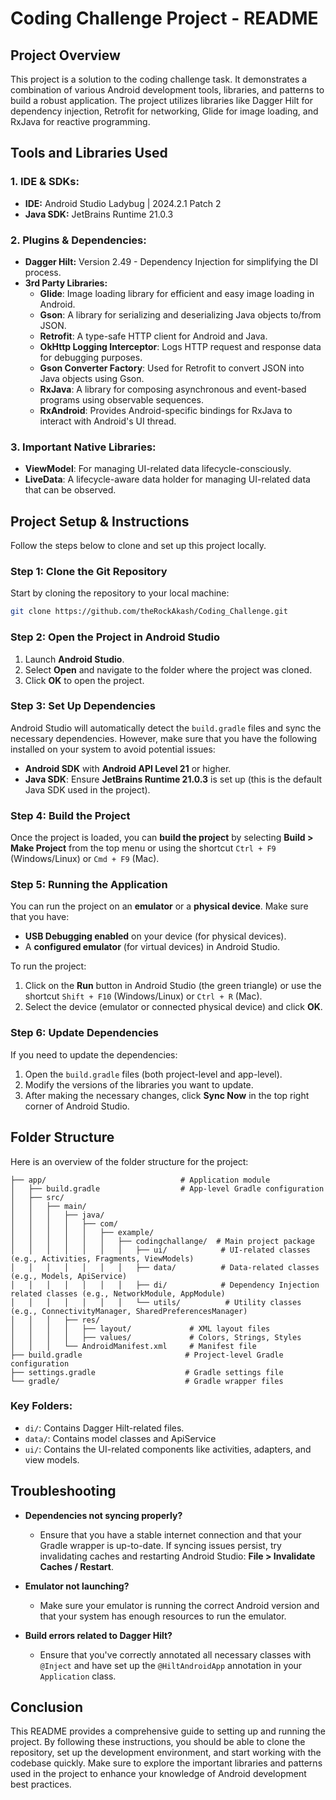 # Coding Challenge Project - README

## Project Overview

This project is a solution to the coding challenge task. It demonstrates a combination of various Android development tools, libraries, and patterns to build a robust application. The project utilizes libraries like Dagger Hilt for dependency injection, Retrofit for networking, Glide for image loading, and RxJava for reactive programming.

## Tools and Libraries Used

### 1. **IDE & SDKs:**
- **IDE:** Android Studio Ladybug | 2024.2.1 Patch 2
- **Java SDK:** JetBrains Runtime 21.0.3

### 2. **Plugins & Dependencies:**
- **Dagger Hilt:** Version 2.49 - Dependency Injection for simplifying the DI process.
- **3rd Party Libraries:**
  - **Glide**: Image loading library for efficient and easy image loading in Android.
  - **Gson**: A library for serializing and deserializing Java objects to/from JSON.
  - **Retrofit**: A type-safe HTTP client for Android and Java.
  - **OkHttp Logging Interceptor**: Logs HTTP request and response data for debugging purposes.
  - **Gson Converter Factory**: Used for Retrofit to convert JSON into Java objects using Gson.
  - **RxJava**: A library for composing asynchronous and event-based programs using observable sequences.
  - **RxAndroid**: Provides Android-specific bindings for RxJava to interact with Android's UI thread.

### 3. **Important Native Libraries:**
- **ViewModel**: For managing UI-related data lifecycle-consciously.
- **LiveData**: A lifecycle-aware data holder for managing UI-related data that can be observed.

## Project Setup & Instructions

Follow the steps below to clone and set up this project locally.

### Step 1: Clone the Git Repository

Start by cloning the repository to your local machine:

```bash
git clone https://github.com/theRockAkash/Coding_Challenge.git
```


### Step 2: Open the Project in Android Studio

1. Launch **Android Studio**.
2. Select **Open** and navigate to the folder where the project was cloned.
3. Click **OK** to open the project.

### Step 3: Set Up Dependencies

Android Studio will automatically detect the `build.gradle` files and sync the necessary dependencies. However, make sure that you have the following installed on your system to avoid potential issues:

- **Android SDK** with **Android API Level 21** or higher.
- **Java SDK**: Ensure **JetBrains Runtime 21.0.3** is set up (this is the default Java SDK used in the project).

### Step 4: Build the Project

Once the project is loaded, you can **build the project** by selecting **Build > Make Project** from the top menu or using the shortcut `Ctrl + F9` (Windows/Linux) or `Cmd + F9` (Mac).

### Step 5: Running the Application

You can run the project on an **emulator** or a **physical device**. Make sure that you have:

- **USB Debugging enabled** on your device (for physical devices).
- A **configured emulator** (for virtual devices) in Android Studio.

To run the project:

1. Click on the **Run** button in Android Studio (the green triangle) or use the shortcut `Shift + F10` (Windows/Linux) or `Ctrl + R` (Mac).
2. Select the device (emulator or connected physical device) and click **OK**.


### Step 6: Update Dependencies

If you need to update the dependencies:

1. Open the `build.gradle` files (both project-level and app-level).
2. Modify the versions of the libraries you want to update.
3. After making the necessary changes, click **Sync Now** in the top right corner of Android Studio.

## Folder Structure

Here is an overview of the folder structure for the project:

```
├── app/                              # Application module
│   ├── build.gradle                  # App-level Gradle configuration
│   ├── src/
│   │   ├── main/
│   │   │   ├── java/
│   │   │   │   ├── com/
│   │   │   │   │   ├── example/
│   │   │   │   │   │   ├── codingchallange/  # Main project package
│   │   │   │   │   │   │   ├── ui/            # UI-related classes (e.g., Activities, Fragments, ViewModels)
│   │   │   │   │   │   │   ├── data/          # Data-related classes (e.g., Models, ApiService)
│   │   │   │   │   │   │   ├── di/            # Dependency Injection related classes (e.g., NetworkModule, AppModule)
│   │   │   │   │   │   │   └── utils/          # Utility classes (e.g., ConnectivityManager, SharedPreferencesManager)
│   │   │   ├── res/
│   │   │   │   ├── layout/             # XML layout files
│   │   │   │   ├── values/             # Colors, Strings, Styles
│   │   │   └── AndroidManifest.xml     # Manifest file
├── build.gradle                       # Project-level Gradle configuration
├── settings.gradle                    # Gradle settings file
└── gradle/                            # Gradle wrapper files

```

### Key Folders:
- `di/`: Contains Dagger Hilt-related files.
- `data/`: Contains model classes and ApiService 
- `ui/`: Contains the UI-related components like activities, adapters, and view models.

## Troubleshooting

- **Dependencies not syncing properly?**
  - Ensure that you have a stable internet connection and that your Gradle wrapper is up-to-date. If syncing issues persist, try invalidating caches and restarting Android Studio: **File > Invalidate Caches / Restart**.
  
- **Emulator not launching?**
  - Make sure your emulator is running the correct Android version and that your system has enough resources to run the emulator.

- **Build errors related to Dagger Hilt?**
  - Ensure that you've correctly annotated all necessary classes with `@Inject` and have set up the `@HiltAndroidApp` annotation in your `Application` class.

## Conclusion

This README provides a comprehensive guide to setting up and running the project. By following these instructions, you should be able to clone the repository, set up the development environment, and start working with the codebase quickly. Make sure to explore the important libraries and patterns used in the project to enhance your knowledge of Android development best practices.

